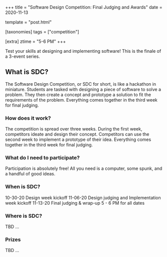 +++
title = "Software Design Competition: Final Judging and Awards"
date = 2020-11-13

template = "post.html"

[taxonomies]
tags = ["competition"]

[extra]
ztime = "5-6 PM"
+++

Test your skills at designing and implementing software!
This is the finale of a 3-event series.

<!-- more -->

## What is SDC?
The Software Design Competition, or SDC for short, is like a
hackathon in miniature. Students are tasked with designing a piece of
software to solve a problem. They then create a concept and prototype
a solution to fit the requirements of the problem. Everything comes
together in the third week for final judging.

### How does it work?
The competition is spread over three weeks. During the first week,
competitors ideate and design their concept. Competitors can use the
second week to implement a prototype of their idea. Everything comes
together in the third week for final judging.

### What do I need to participate?
Participation is absolutely free! All you need is a computer, some
spunk, and a handful of good ideas.

### When is SDC?
10-30-20 Design week kickoff
11-06-20 Design judging and Implementation week kickoff
11-13-20 Final judging & wrap-up
5 - 6 PM for all dates

### Where is SDC?
TBD ...

### Prizes
TBD ...
